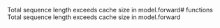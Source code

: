Total sequence length exceeds cache size in model.forward# functions
Total sequence length exceeds cache size in model.forward